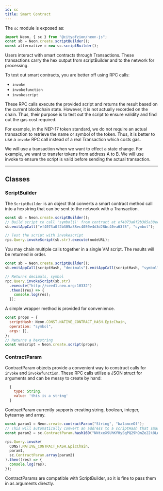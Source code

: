 ```yaml
---
id: sc
title: Smart Contract
---
```


The `sc` module is exposed as:

```js
import Neon, { sc } from "@cityofzion/neon-js";
const sb = Neon.create.scriptBuilder();
const alternative = new sc.scriptBuilder();
```

Users interact with smart contracts through Transactions. These transactions carry the hex output from scriptBuilder and
to the network for processing.

To test out smart contracts, you are better off using RPC calls:

- `invoke`
- `invokefunction`
- `invokescript`

These RPC calls execute the provided script and  returns the result based on the current blockchain state.
However, it is not actually recorded on the chain. Thus, their purpose is to test out the script to
ensure validity and find out the gas cost required.

For example, in the NEP-17 token standard, we do not require an actual transaction
to retrieve the name or symbol of the token. Thus, it is better to use a
`invoke` RPC call instead of a real Transaction which costs gas.

We will use a transaction when we want to effect a state change. For example, we
want to transfer tokens from address A to B. We will use invoke to ensure the
script is valid before sending the actual transaction.

---

## Classes

### ScriptBuilder

The `ScriptBuilder` is an object that converts a smart contract method call into
a hexstring that can be sent to the network with a Transaction.

```js
const sb = Neon.create.scriptBuilder();
// Build script to call 'symbol()' from contract at ef4073a0f2b305a38ec4050e4d3d28bc40ea63f5
sb.emitAppCall("ef4073a0f2b305a38ec4050e4d3d28bc40ea63f5", "symbol");

// Test the script with invokescript
rpc.Query.invokeScript(sb.str).execute(nodeURL);
```

You may chain multiple calls together in a single VM script. The results will be
returned in order.

```js
const sb = Neon.create.scriptBuilder();
sb.emitAppCall(scriptHash, "decimals").emitAppCall(scriptHash, "symbol");

// Returns decimals, symbol
rpc.Query.invokeScript(sb.str)
  .execute("http://seed1.neo.org:10332")
  .then((res) => {
    console.log(res);
  });
```

A simple wrapper method is provided for convenience.

```js
const props = {
  scriptHash: Neon.CONST.NATIVE_CONTRACT_HASH.EpicChain,
  operation: "symbol",
  args: [],
};
// Returns a hexstring
const vmScript = Neon.create.script(props);
```

### ContractParam

ContractParam objects provide a convenient way to construct calls for `invoke`
and `invokefunction`. These RPC calls utilise a JSON struct for arguments and
can be messy to create by hand:

```js
  {
    type: String,
    value: 'this is a string'
  }
```

ContractParam currently supports creating string, boolean, integer, bytearray
and array.

```js
const param1 = Neon.create.contractParam("String", "balanceOf");
// This will automatically convert an address to a scriptHash that smart contracts use.
const param2 = sc.ContractParam.hash160("NNtxeX9UhKfHySqPQ29hQnZe22k8LwcFk1");

rpc.Query.invoke(
  CONST.NATIVE_CONTRACT_HASH.EpicChain,
  param1,
  sc.ContractParam.array(param2)
).then((res) => {
  console.log(res);
});
```

ContractParams are compatible with ScriptBuilder, so it is fine to pass them in as arguments directly.
